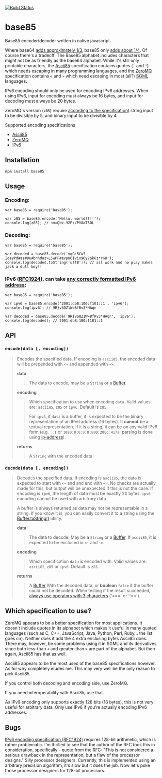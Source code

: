 [![Build Status](https://travis-ci.org/noseglid/base85.png?branch=master)](https://travis-ci.org/noseglid/base85)

# base85

Base85 encoder/decoder written in native javascript.

Where base64 [adds approximately 1/3][Base64], base85 only [adds about
1/4][Base85]. Of course there's a tradeoff. The Base85 alphabet includes
characters that might not be as friendly as the base64 alphabet.  While it's
still only printable characters, the [Ascii85][Base85] specification contains
quotes (`'` and `"`) which needs escaping in many programming languages, and
the [ZeroMQ][Base85ZeroMQ] specification contains `<` and `>` which need
escaping in most (all?) [SGML][SGML] languages.

IPv6 encoding should only be used for encoding IPv6 addresses. When using IPv6,
input for encoding must always be 16 bytes, and input for decoding must always be 20 bytes.

ZeroMQ's version (`z85`) require [according to the specification][Base85ZeroMQ])
string input to be divisible by 5, and binary input to be divisible by 4.

Supported encoding specifications

  * [Ascii85][Base85]
  * [ZeroMQ][Base85ZeroMQ]
  * [IPv6][Base85IPv6]

## Installation

    npm install base85


## Usage

### Encoding:

    var base85 = require('base85');

    var z85 = base85.encode('Hello, world!!!!');
    console.log(z85); // nm=QNz.92Pz/PV8aT50L

### Decoding:

    var base85 = require('base85');

    var decoded = base85.decode('vqG:5Cw?IqayPd#az#9uAbn%daz>L5wPF#evpK6}vix96y?$k6z*rGH');
    console.log(decoded.toString('utf8')); // all work and no play makes jack a dull boy!!

### IPv6 ([RFC1924][Base85IPv6]), can take [any correctly formatted IPv6 address](http://en.wikipedia.org/wiki/IPv6):

    var base85 = require('base85');

    var ipv6 = base85.encode('2001:db8:100:f101::1', 'ipv6');
    console.log(ipv6); // 9R}vSQZ1W=8fRv3*HAqn

    var decoded = base85.decode('9R}vSQZ1W=8fRv3*HAqn', 'ipv6');
    console.log(decoded); // 2001:db8:100:f101::1

## API

### `encode(data [, encoding])`

> Encodes the specified data. If encoding is `ascii85`, the encoded data will be prepended
> with `<~` and appended with  `~>`.
>
> **data**
>> The data to encode, may be a `String` or a [Buffer][NodeBuffer].
>
> **encoding**
>> Which specification to use when encoding `data`. Valid values are:
>> `ascii85`, `z85` or `ipv6`. Default is `z85`.
>>
>> For `ipv6`, if `data` is a buffer, it is expected to be the binary representation
>> of an IPv6 address (16 bytes). It **cannot** be a textual representation. If it is a string,
>> it can be on any valid IPv6 form (e.g. `::1` or `1080:0:0:0:8:800:200c:417a`,
>> parsing is done using [ip-address][IPAddress]).
>
> **returns**
>> A `String` with the encoded data.

### `decode(data [, encoding])`

> Decodes the specified data. If encoding is `ascii85`, the data is expected
> to start with `<~` and and end with `~>`. No checks are actually made for
> this, but output will be unexpected if this is not the case. If encoding is
> `ipv6`, the length of data must be exactly 20 bytes. `ipv6` encoding cannot
> be used with arbitrary data.
>
> A buffer is always returned as data may not be representable in a string.
> If you know it is, you can easily convert it to a string using the
> [Buffer.toString()][NodeBufferToString] utility.
>
> **data**
>> The data to decode. May be a `String` or a [Buffer][NodeBuffer].
>> If `ascii85`, it is expected to be enclosed in `<~` and `~>`.
>
> **encoding**
>> Which specification `data` is encoded with. Valid values are:
>> `ascii85`, `z85` or `ipv6`. Default is `z85`.
>
> **returns**
>> A [Buffer][NodeBuffer] With the decoded data, or **boolean** `false`
>> if the buffer could not be decoded. When testing if the result succeeded,
>> [always use operators with 3 characters][JSCompare] ('===' or '!==').
>

## Which specification to use?

ZeroMQ appears to be a better specification for most applications. It doesn't
include quotes in its alphabet which makes it useful in many quoted languages
(such as C, C++, JavaScript, Java, Python, Perl, Ruby... the list goes on).
Neither does it add the 4 extra enclosing bytes Ascii85 does.  There may,
however, be some problems using it in SGML and its derivatives since
both less-than `<` and greater-than `>` are part of the alphabet. But
then again, Ascii85 has that as well.

Ascii85 appears to be the most used of the base85 specifications however. As for why
completely eludes me. This may very well be the only reason to pick Ascii85.

If you control both decoding and encoding side, use ZeroMQ.

If you need interoperability with Ascii85, use that.

As IPv6 encoding only supports exactly 128 bits (16 bytes), this is not very useful for
arbitrary data. Only use IPv6 if you're actually encoding IPv6 addresses.

## Bugs

[IPv6 encoding specification (RFC1924)][Base85IPv6] requires 128-bit arithmetic,
which is rather problematic. I'm thrilled to see that the author of the RFC took this
in consideration, specifically - quote from the [RFC][Base85IPv6]: "This is not
considered a serious drawback in the representation, but a flaw of the processor designs."
Silly processor designers. Currently, this is implemented using an arbitrary precision algorithm,
it's slow but it does the job. Now let's poke those processor designers for 128-bit processors.

[Base64]: http://en.wikipedia.org/wiki/Base64
[Base85]: http://en.wikipedia.org/wiki/Ascii85
[NodeBuffer]: http://nodejs.org/api/buffer.html
[NodeBufferToString]: http://nodejs.org/api/buffer.html#buffer_buf_tostring_encoding_start_end
[Base85ZeroMQ]: http://rfc.zeromq.org/spec:32
[Base85IPv6]: http://tools.ietf.org/html/rfc1924
[JSCompare]: http://stackoverflow.com/questions/359494/does-it-matter-which-equals-operator-vs-i-use-in-javascript-comparisons
[SGML]: https://en.wikipedia.org/wiki/Standard_Generalized_Markup_Language
[IPAddress]: https://www.npmjs.com/package/ip-address
